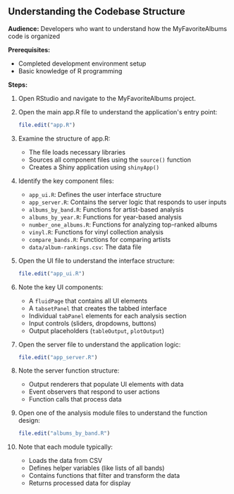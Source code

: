 ## Understanding the Codebase Structure

**Audience:** Developers who want to understand how the MyFavoriteAlbums code is organized

**Prerequisites:**

- Completed development environment setup
- Basic knowledge of R programming

**Steps:**

1. Open RStudio and navigate to the MyFavoriteAlbums project.

2. Open the main app.R file to understand the application's entry point:

   ```r
   file.edit("app.R")
   ```

3. Examine the structure of app.R:

   - The file loads necessary libraries
   - Sources all component files using the `source()` function
   - Creates a Shiny application using `shinyApp()`

4. Identify the key component files:

   - `app_ui.R`: Defines the user interface structure
   - `app_server.R`: Contains the server logic that responds to user inputs
   - `albums_by_band.R`: Functions for artist-based analysis
   - `albums_by_year.R`: Functions for year-based analysis
   - `number_one_albums.R`: Functions for analyzing top-ranked albums
   - `vinyl.R`: Functions for vinyl collection analysis
   - `compare_bands.R`: Functions for comparing artists
   - `data/album-rankings.csv`: The data file

5. Open the UI file to understand the interface structure:
   ```r
   file.edit("app_ui.R")
   ```
6. Note the key UI components:

   - A `fluidPage` that contains all UI elements
   - A `tabsetPanel` that creates the tabbed interface
   - Individual `tabPanel` elements for each analysis section
   - Input controls (sliders, dropdowns, buttons)
   - Output placeholders (`tableOutput`, `plotOutput`)

7. Open the server file to understand the application logic:

   ```r
   file.edit("app_server.R")
   ```

8. Note the server function structure:
   - Output renderers that populate UI elements with data
   - Event observers that respond to user actions
   - Function calls that process data
9. Open one of the analysis module files to understand the function design:

   ```r
   file.edit("albums_by_band.R")
   ```

10. Note that each module typically:
    - Loads the data from CSV
    - Defines helper variables (like lists of all bands)
    - Contains functions that filter and transform the data
    - Returns processed data for display

